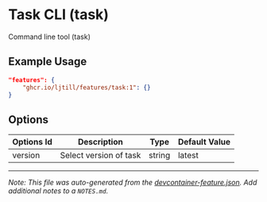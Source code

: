 
# Task CLI (task)

Command line tool (task)

## Example Usage

```json
"features": {
    "ghcr.io/ljtill/features/task:1": {}
}
```

## Options

| Options Id | Description | Type | Default Value |
|-----|-----|-----|-----|
| version | Select version of task | string | latest |



---

_Note: This file was auto-generated from the [devcontainer-feature.json](https://github.com/ljtill/features/blob/main/src/task/devcontainer-feature.json).  Add additional notes to a `NOTES.md`._
